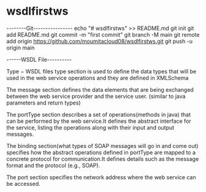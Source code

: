 # wsdlfirstws

--------Git----------------
echo "# wsdlfirstws" >> README.md
git init
git add README.md
git commit -m "first commit"
git branch -M main
git remote add origin https://github.com/moumitacloud08/wsdlfirstws.git
git push -u origin main

------WSDL File----------

Type − WSDL files type section is used to define the data types that will be used in the web service operations and they are defined in XMLSchema

The message section defines the data elements that are being exchanged between the web service provider and the service user.
(similar to java parameters and return types)

The portType section describes a set of operations(methods in java) that can be performed by the web service.It defines the abstract interface for the service,
 listing the operations along with their input  and output  messages.
 
 The binding section(what types of SOAP messages will go in and come out) specifies how the abstract operations defined 
 in portType are mapped to a concrete protocol for communication.It defines details such as the message format and the protocol (e.g., SOAP).
  
  The port section specifies the network address where the web service can be accessed.

  